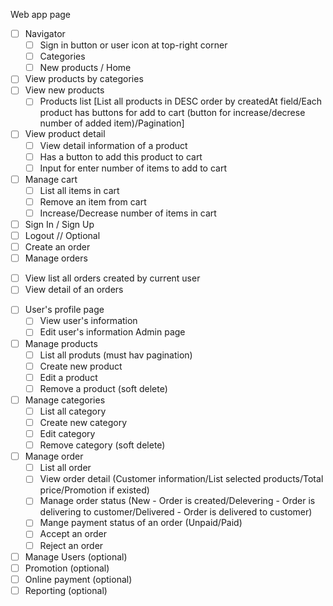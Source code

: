Web app page
 - [ ] Navigator
    + [ ] Sign in button or user icon at top-right corner
    + [ ] Categories
    + [ ] New products / Home
 - [ ] View products by categories
 - [ ] View new products
   + [ ] Products list [List all products in DESC order by createdAt field/Each product has buttons for add to cart (button for increase/decrese number of added item)/Pagination]
 - [ ] View product detail
   + [ ] View detail information of a product
   + [ ] Has a button to add this product to cart
   + [ ] Input for enter number of items to add to cart
 - [ ] Manage cart
   + [ ] List all items in cart
   + [ ] Remove an item from cart
   + [ ] Increase/Decrease number of items in cart
 - [ ] Sign In / Sign Up
 - [ ] Logout
 // Optional
 - [ ] Create an order
 - [ ] Manage orders
  + [ ] View list all orders created by current user
  + [ ] View detail of an orders
 - [ ] User's profile page
   + [ ] View user's information
   + [ ] Edit user's information
Admin page
 - [ ] Manage products
    + [ ] List all produts (must hav pagination)
    + [ ] Create new product
    + [ ] Edit a product
    + [ ] Remove a product (soft delete)
 - [ ] Manage categories
    + [ ] List all category
    + [ ] Create new category
    + [ ] Edit category
    + [ ] Remove category (soft delete)
 - [ ] Manage order
    + [ ] List all order
    + [ ] View order detail (Customer information/List selected products/Total price/Promotion if existed)
    + [ ] Manage order status (New - Order is created/Delevering - Order is delivering to customer/Delivered - Order is delivered to customer)
    + [ ] Mange payment status of an order (Unpaid/Paid)
    + [ ] Accept an order
    + [ ] Reject an order
 - [ ] Manage Users (optional)
 - [ ] Promotion (optional)
 - [ ] Online payment (optional)
 - [ ] Reporting (optional)